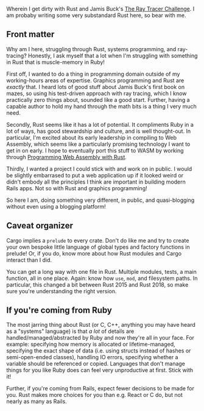 Wherein I get dirty with Rust and Jamis Buck's [The Ray Tracer Challenge](https://pragprog.com/book/jbtracer/the-ray-tracer-challenge). I am probaby writing some very substandard Rust here, so bear with me.

## Front matter

Why am I here, struggling through Rust, systems programming, and ray-tracing? Honestly, I ask myself that a lot when I'm struggling with something in Rust that is muscle-memory in Ruby!

First off, I wanted to do a thing in programming domain outside of my working-hours areas of expertise. Graphics programming and Rust are _exactly_ that. I heard lots of good stuff about Jamis Buck's first book on mazes, so using his test-driven approach with ray tracing, which I know practically zero things about, sounded like a good start. Further, having a capable author to hold my hand through the math bits is a thing I very much need.

Secondly, Rust seems like it has a lot of potential. It compliments Ruby in a lot of ways, has good stewardship and culture, and is well thought-out. In particular, I'm excited about its early leadership in compiling to Web Assembly, which seems like a particularly promising technology I want to get in on early. I hope to eventually port this stuff to WASM by working through [Programming Web Assembly with Rust](https://pragprog.com/book/khrust/programming-webassembly-with-rust).

Thirdly, I wanted a project I could stick with and work on in public. I would be slightly embarrased to put a web application up if it looked weird or didn't embody all the principles I think are important in building modern Rails apps. Not so with Rust and graphics programming!

So here I am, doing something very different, in public, and quasi-blogging without even using a blogging platform!

## Caveat organizer

Cargo implies a `prelude` to every crate. Don't do like me and try to create your own bespoke little language of global types and factory functions in prelude! Or, if you do, know more about how Rust modules and Cargo interact than I did.

You can get a long way with one file in Rust. Multiple modules, tests, a main function, all in one place. Again: know how `use`, `mod`, and filesystem paths. In particular, this changed a bit between Rust 2015 and Rust 2018, so make sure you're understanding the right version.

## If you're coming from Ruby

The most jarring thing about Rust (or C, C++, anything you may have heard as a "systems" language) is that _a lot_ of details are handled/managed/abstracted by Ruby and now they're all in your face. For example: specifying how memory is allocated or lifetime-managed, specifying the exact shape of data (i.e. using structs instead of hashes or semi-open-ended classes), handling IO errors, specifying whether a variable should be referenced or copied. Languages that don't manage things for you like Ruby does can feel very unproductive at first. Stick with it!

Further, if you're coming from Rails, expect fewer decisions to be made for you. Rust makes more choices for you than e.g. React or C do, but not nearly as many as Rails.
